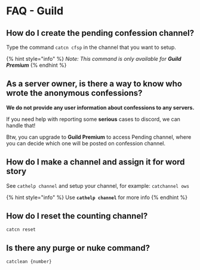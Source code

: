 # FAQ - Guild

## How do I create the pending confession channel?

Type the command `catcn cfsp` in the channel that you want to setup.

{% hint style="info" %}
_Note: This command is only available for **Guild Premium**_
{% endhint %}

## As a server owner, is there a way to know who wrote the anonymous confessions?

 **We do not provide any user information about confessions to any servers.**

If you need help with reporting some **serious** cases to discord, we can handle that! 

Btw, you can upgrade to **Guild Premium** to access Pending channel, where you can decide which one will be posted on confession channel.

## How do I make a channel and assign it for word story

 See `cathelp channel` and setup your channel, for example: `catchannel ows`

{% hint style="info" %}
 Use **`cathelp channel`** for more info
{% endhint %}

## How do I reset the counting channel?

`catcn reset`

## Is there any purge or nuke command?

`catclean {number}`

## 

